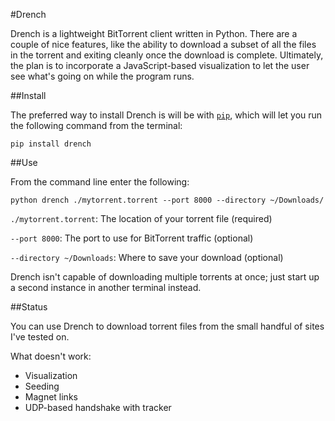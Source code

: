 #Drench

Drench is a lightweight BitTorrent client written in Python. There are a couple of nice features, like the ability to download a subset of all the files in the torrent and exiting cleanly once the download is complete. Ultimately, the plan is to incorporate a JavaScript-based visualization to let the user see what's going on while the program runs.

##Install

The preferred way to install Drench is will be with [`pip`](http://www.pip-installer.org/en/latest/installing.html), which will let you run the following command from the terminal:

`pip install drench`

##Use

From the command line enter the following:

`python drench ./mytorrent.torrent --port 8000 --directory ~/Downloads/`

`./mytorrent.torrent`: The location of your torrent file (required)

`--port 8000`: The port to use for BitTorrent traffic (optional)

`--directory ~/Downloads`: Where to save your download (optional)

Drench isn't capable of downloading multiple torrents at once; just start up a second instance in another terminal instead.

##Status

You can use Drench to download torrent files from the small handful of sites I've tested on. 

What doesn't work:
- Visualization
- Seeding
- Magnet links
- UDP-based handshake with tracker



